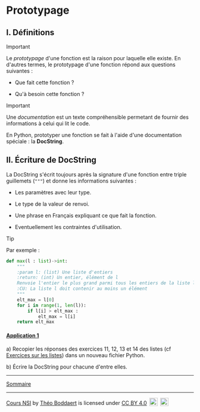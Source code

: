# Prototypage

## I. Définitions

> [!IMPORTANT]
> Le *prototypage* d'une fonction est la raison pour laquelle elle existe. En d'autres termes, le prototypage d'une fonction répond aux questions suivantes :
>
> - Que fait cette fonction ?
>
> - Qu'à besoin cette fonction ?

> [!IMPORTANT]
> Une *documentation* est un texte compréhensible permetant de fournir des informations à celui qui lit le code.

En Python, prototyper une fonction se fait à l'aide d'une documentation spéciale : la **DocString**.

## II. Écriture de DocString

La DocString s'écrit toujours après la signature d'une fonction entre triple guillemets (`"""`) et donne les informations suivantes :

- Les paramètres avec leur type.

- Le type de la valeur de renvoi.

- Une phrase en Français expliquant ce que fait la fonction.

- Eventuellement les contraintes d'utilisation.

> [!TIP]
> Par exemple :
>
>```python
> def max(l : list)->int:
>     """
>     :param l: (list) Une liste d'entiers
>     :return: (int) Un entier, élément de l
>     Renvoie l'entier le plus grand parmi tous les entiers de la liste l
>     :CU: La liste l doit contenir au moins un élément
>     """
>     elt_max = l[0]
>     for i in range(1, len(l)):
>         if l[i] > elt_max :
>             elt_max = l[i]
>     return elt_max
> ```

#### <ins>Application 1</ins>

a) Recopier les réponses des exercices $11$, $12$, $13$ et $14$ des listes (cf [Exercices sur les listes](./../../Types_construits/Tableaux/Exercices/Exercices_listes.md)) dans un nouveau fichier Python.

b) Écrire la DocString pour chacune d'entre elles.

______________

[Sommaire](./../../README.md)

___________

<p xmlns:cc="http://creativecommons.org/ns#" xmlns:dct="http://purl.org/dc/terms/"><a property="dct:title" rel="cc:attributionURL" href="https://github.com/boddaert/nsi">Cours NSI</a> by <a rel="cc:attributionURL dct:creator" property="cc:attributionName" href="https://github.com/boddaert">Théo Boddaert</a> is licensed under <a href="https://creativecommons.org/licenses/by/4.0/?ref=chooser-v1" target="_blank" rel="license noopener noreferrer" style="display:inline-block;">CC BY 4.0</a>  <img style="height:22px!important;margin-left:3px;vertical-align:text-bottom;" src="https://mirrors.creativecommons.org/presskit/icons/cc.svg?ref=chooser-v1" alt="">  <img style="height:22px!important;margin-left:3px;vertical-align:text-bottom;" src="https://mirrors.creativecommons.org/presskit/icons/by.svg?ref=chooser-v1" alt=""></p> 